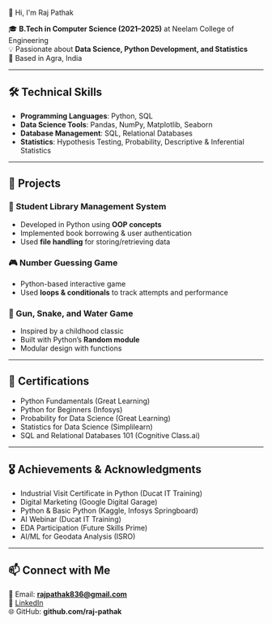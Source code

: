 

👋 Hi, I'm Raj Pathak  

🎓 **B.Tech in Computer Science (2021–2025)** at Neelam College of Engineering  
💡 Passionate about **Data Science, Python Development, and Statistics**  
📍 Based in Agra, India  

---

## 🛠️ Technical Skills  
- **Programming Languages**: Python, SQL  
- **Data Science Tools**: Pandas, NumPy, Matplotlib, Seaborn  
- **Database Management**: SQL, Relational Databases  
- **Statistics**: Hypothesis Testing, Probability, Descriptive & Inferential Statistics  

---

## 📂 Projects  

### 📘 Student Library Management System  
- Developed in Python using **OOP concepts**  
- Implemented book borrowing & user authentication  
- Used **file handling** for storing/retrieving data  

### 🎮 Number Guessing Game  
- Python-based interactive game  
- Used **loops & conditionals** to track attempts and performance  

### 🐍 Gun, Snake, and Water Game  
- Inspired by a childhood classic  
- Built with Python’s **Random module**  
- Modular design with functions  

---

## 📜 Certifications  
- Python Fundamentals (Great Learning)  
- Python for Beginners (Infosys)  
- Probability for Data Science (Great Learning)  
- Statistics for Data Science (Simplilearn)  
- SQL and Relational Databases 101 (Cognitive Class.ai)  

---

## 🎖️ Achievements & Acknowledgments  
- Industrial Visit Certificate in Python (Ducat IT Training)  
- Digital Marketing (Google Digital Garage)  
- Python & Basic Python (Kaggle, Infosys Springboard)  
- AI Webinar (Ducat IT Training)  
- EDA Participation (Future Skills Prime)  
- AI/ML for Geodata Analysis (ISRO)  

---

## 📫 Connect with Me  
📧 Email: **rajpathak836@gmail.com**  
🔗 [LinkedIn](https://linkedin.com/in/raj-pathak9b2732274)  
🌐 GitHub: **github.com/raj-pathak** 
